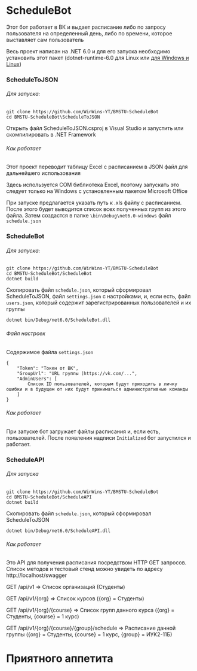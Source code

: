 # ScheduleBot

Этот бот работает в ВК и выдает расписание либо по запросу пользователя на определенный день, либо по времени, которое выставляет сам пользователь

Весь проект написан на .NET 6.0 и для его запуска необходимо установить этот пакет (dotnet-runtime-6.0 для Linux или [для Windows и Linux](https://dotnet.microsoft.com/en-us/download/dotnet/6.0/runtime))

### ScheduleToJSON

###### Для запуска:

	git clone https://github.com/WinWins-YT/BMSTU-ScheduleBot
	cd BMSTU-ScheduleBot\ScheduleToJSON

Открыть файл ScheduleToJSON.csproj в Visual Studio и запустить или скомпилировать в .NET Framework

###### Как работает

Этот проект переводит таблицу Excel с расписанием в JSON файл для дальнейшего использования

Здесь используется COM библиотека Excel, поэтому запускать это следует только на Windows с установленным пакетом Microsoft Office

При запуске предлагается указать путь к .xls файлу с расписанием. После этого будет выводится список всех полученных групп из этого файла. Затем создастся в папке `\bin\Debug\net6.0-windows` файл `schedule.json`

### ScheduleBot

###### Для запуска:

	git clone https://github.com/WinWins-YT/BMSTU-ScheduleBot
	cd BMSTU-ScheduleBot/ScheduleBot
	dotnet build

Скопировать файл `schedule.json`, который сформировал ScheduleToJSON, файл `settings.json` с настройками, и, если есть, файл `users.json`, который содержит зарегистрированных пользователей и их группы

	dotnet bin/Debug/net6.0/ScheduleBot.dll

###### Файл настроек

Содержимое файла `settings.json`

	{
		"Token": "Токен от ВК",
		"GroupUrl": "URL группы (https://vk.com/...",
		"AdminUsers": [
			Список ID пользователей, которым будут приходить в личку ошибки и в будущем от них будут приниматься административные команды
		]
	}
	


###### Как работает

При запуске бот загружает файлы расписания и, если есть, пользователей. После появления надписи `Initialized` бот запустился и работает.

### ScheduleAPI

###### Для запуска

	git clone https://github.com/WinWins-YT/BMSTU-ScheduleBot
	cd BMSTU-ScheduleBot/ScheduleAPI
	dotnet build

Скопировать файл `schedule.json`, который сформировал ScheduleToJSON

	dotnet bin/Debug/net6.0/ScheduleAPI.dll
	
###### Как работает

Это API для получения расписания посредством HTTP GET запросов. Список методов и тестовый стенд можно увидеть по адресу http://localhost/swagger

GET /api/v1 => Список организаций (Студенты)

GET /api/v1/{org} => Список курсов ({org} = Студенты)

GET /api/v1/{org}/{course} => Список групп данного курса ({org} = Студенты, {course} = 1 курс)

GET /api/v1/{org}/{course}/{group}/schedule => Расписание данной группы ({org} = Студенты, {course} = 1 курс, {group} = ИУК2-11Б)



# Приятного аппетита
